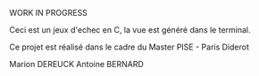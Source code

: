 WORK IN PROGRESS


Ceci est un jeux d'echec en C, la vue est généré dans le terminal.

Ce projet est réalisé dans le cadre du Master PISE - Paris Diderot



Marion DEREUCK
Antoine BERNARD
